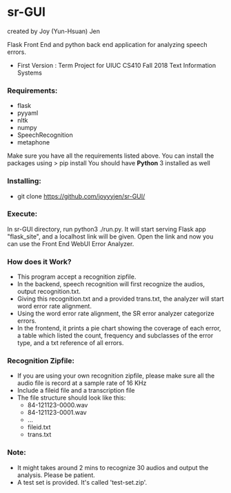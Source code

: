 # sr-GUI
created by Joy (Yun-Hsuan) Jen

Flask Front End and python back end application for analyzing speech errors.
- First Version : Term Project for UIUC CS410 Fall 2018 Text Information Systems

### Requirements: 
- flask
- pyyaml
- nltk
- numpy
- SpeechRecognition
- metaphone

Make sure you have all the requirements listed above. You can install the packages using > pip install
You should have **Python** 3 installed as well

### Installing: 
- git clone https://github.com/joyyyjen/sr-GUI/

### Execute:
In sr-GUI directory, run python3 ./run.py. 
It will start serving Flask app "flask_site", and a localhost link will be given. 
Open the link and now you can use the Front End WebUI Error Analyzer. 

### How does it Work?
- This program accept a recognition zipfile. 
- In the backend, speech recognition will first recognize the audios, output recognition.txt.
- Giving this recognition.txt and a provided trans.txt, the analyzer will start word error rate alignment.
- Using the word error rate alignment, the SR error analyzer categorize errors.
- In the frontend, it prints a pie chart showing the coverage of each error, a table which listed the count, frequency and subclasses of the error type, and a txt reference of all errors. 

### Recognition Zipfile:
- If you are using your own recognition zipfile, please make sure all the audio file is record at a sample rate of 16 KHz
- Include a fileid file and a transcription file
- The file structure should look like this:
  - 84-121123-0000.wav
  - 84-121123-0001.wav
  - ...
  - fileid.txt
  - trans.txt

### Note: 
- It might takes around 2 mins to recognize 30 audios and output the analysis. Please be patient. 
- A test set is provided. It's called 'test-set.zip'. 


